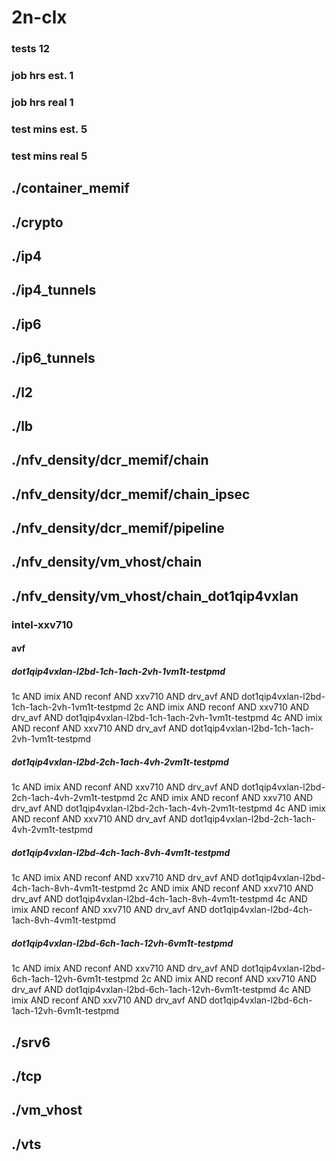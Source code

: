 # 2n-clx
### tests 12
### job hrs est. 1
### job hrs real 1
### test mins est. 5
### test mins real 5
## ./container_memif
## ./crypto
## ./ip4
## ./ip4_tunnels
## ./ip6
## ./ip6_tunnels
## ./l2
## ./lb
## ./nfv_density/dcr_memif/chain
## ./nfv_density/dcr_memif/chain_ipsec
## ./nfv_density/dcr_memif/pipeline
## ./nfv_density/vm_vhost/chain
## ./nfv_density/vm_vhost/chain_dot1qip4vxlan
### intel-xxv710
#### avf
##### dot1qip4vxlan-l2bd-1ch-1ach-2vh-1vm1t-testpmd
1c AND imix AND reconf AND xxv710 AND drv_avf AND dot1qip4vxlan-l2bd-1ch-1ach-2vh-1vm1t-testpmd
2c AND imix AND reconf AND xxv710 AND drv_avf AND dot1qip4vxlan-l2bd-1ch-1ach-2vh-1vm1t-testpmd
4c AND imix AND reconf AND xxv710 AND drv_avf AND dot1qip4vxlan-l2bd-1ch-1ach-2vh-1vm1t-testpmd
##### dot1qip4vxlan-l2bd-2ch-1ach-4vh-2vm1t-testpmd
1c AND imix AND reconf AND xxv710 AND drv_avf AND dot1qip4vxlan-l2bd-2ch-1ach-4vh-2vm1t-testpmd
2c AND imix AND reconf AND xxv710 AND drv_avf AND dot1qip4vxlan-l2bd-2ch-1ach-4vh-2vm1t-testpmd
4c AND imix AND reconf AND xxv710 AND drv_avf AND dot1qip4vxlan-l2bd-2ch-1ach-4vh-2vm1t-testpmd
##### dot1qip4vxlan-l2bd-4ch-1ach-8vh-4vm1t-testpmd
1c AND imix AND reconf AND xxv710 AND drv_avf AND dot1qip4vxlan-l2bd-4ch-1ach-8vh-4vm1t-testpmd
2c AND imix AND reconf AND xxv710 AND drv_avf AND dot1qip4vxlan-l2bd-4ch-1ach-8vh-4vm1t-testpmd
4c AND imix AND reconf AND xxv710 AND drv_avf AND dot1qip4vxlan-l2bd-4ch-1ach-8vh-4vm1t-testpmd
##### dot1qip4vxlan-l2bd-6ch-1ach-12vh-6vm1t-testpmd
1c AND imix AND reconf AND xxv710 AND drv_avf AND dot1qip4vxlan-l2bd-6ch-1ach-12vh-6vm1t-testpmd
2c AND imix AND reconf AND xxv710 AND drv_avf AND dot1qip4vxlan-l2bd-6ch-1ach-12vh-6vm1t-testpmd
4c AND imix AND reconf AND xxv710 AND drv_avf AND dot1qip4vxlan-l2bd-6ch-1ach-12vh-6vm1t-testpmd
## ./srv6
## ./tcp
## ./vm_vhost
## ./vts
